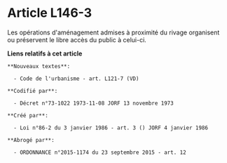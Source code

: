 # Article L146-3

Les opérations d'aménagement admises à proximité du rivage organisent ou préservent le libre accès du public à celui-ci.

**Liens relatifs à cet article**

	**Nouveaux textes**:

	  - Code de l'urbanisme - art. L121-7 (VD)

	**Codifié par**:

	  - Décret n°73-1022 1973-11-08 JORF 13 novembre 1973

	**Créé par**:

	  - Loi n°86-2 du 3 janvier 1986 - art. 3 () JORF 4 janvier 1986

	**Abrogé par**:

	  - ORDONNANCE n°2015-1174 du 23 septembre 2015 - art. 12
